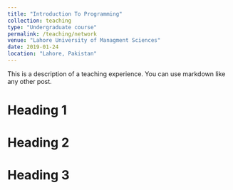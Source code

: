 ```yaml
---
title: "Introduction To Programming"
collection: teaching
type: "Undergraduate course"
permalink: /teaching/network
venue: "Lahore University of Managment Sciences"
date: 2019-01-24
location: "Lahore, Pakistan"
---
```


This is a description of a teaching experience. You can use markdown like any other post.

Heading 1
======

Heading 2
======

Heading 3
======
